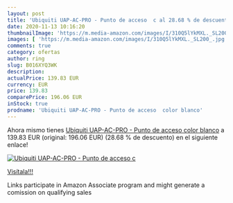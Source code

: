 ```yaml
---
layout: post
title: 'Ubiquiti UAP-AC-PRO - Punto de acceso  c al 28.68 % de descuento'
date: 2020-11-13 10:16:20
thumbnailImage: 'https://m.media-amazon.com/images/I/310Q5lYkMXL._SL200_.jpg'
images: [ 'https://m.media-amazon.com/images/I/310Q5lYkMXL._SL200_.jpg' ]
comments: true
category: ofertas
author: ring
slug: B016XYQ3WK
description:
actualPrice: 139.83 EUR
currency: EUR
price: 139.83
comparePrice: 196.06 EUR
inStock: true
prodname: 'Ubiquiti UAP-AC-PRO - Punto de acceso  color blanco'
---
```


Ahora mismo tienes [Ubiquiti UAP-AC-PRO - Punto de acceso  color blanco](https://www.amazon.es/dp/B016XYQ3WK/?tag=tolees-21) a 139.83 EUR (original: 196.06 EUR) (28.68 %  de descuento) en el siguiente enlace!

[![Ubiquiti UAP-AC-PRO - Punto de acceso  c](https://m.media-amazon.com/images/I/310Q5lYkMXL._SL200_.jpg)](https://www.amazon.es/dp/B016XYQ3WK/?tag=tolees-21)

[Visítala!!!](https://www.amazon.es/dp/B016XYQ3WK/?tag=tolees-21)

Links participate in Amazon Associate program and might generate a comission on qualifying sales
